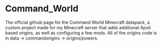 # Command_World
The official github page for the Command World Minecraft datapack, a custom project made for my Minecraft server that adds additional Apoli based origins, as well as configuring a few mods.
All of the origins code is in data -> commandorigins -> origins/powers.
